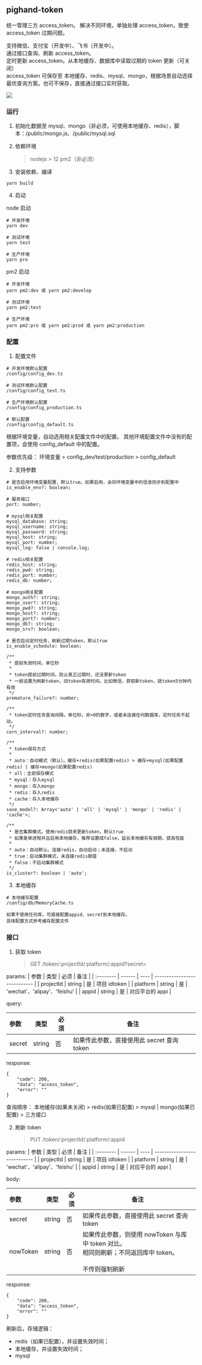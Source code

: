 ## pighand-token

统一管理三方 access_token。
解决不同环境，单独处理 access_token，致使 access_token 过期问题。

支持微信、支付宝（开发中）、飞书（开发中）。\
通过接口查询、刷新 access_token。\
定时更新 access_token。从本地缓存、数据库中读取过期的 token 更新（可关闭）\
access_token 可保存至 本地缓存、redis、mysql、mongo，根据场景自动选择最优查询方案。也可不保存，直接通过接口实时获取。

<img src="https://github.com/pighand-com/pighand-token/blob/main/public/flowChat.png?raw=true">

### 运行

1. 初始化数据至 mysql、mongo（非必须，可使用本地缓存、redis），脚本：/public/mongo.js、/public/mysql.sql

2. 依赖环境

    > nodejs > 12
    > pm2（非必须）

3. 安装依赖、编译

```
yarn build
```

4. 启动

node 启动

```
# 开发环境
yarn dev

# 测试环境
yarn test

# 生产环境
yarn pro
```

pm2 启动

```
# 开发环境
yarn pm2:dev 或 yarn pm2:develop

# 测试环境
yarn pm2:test

# 生产环境
yarn pm2:pro 或 yarn pm2:prod 或 yarn pm2:production
```

### 配置

1. 配置文件

```
# 开发环境默认配置
/config/config_dev.ts

# 测试环境默认配置
/config/config_test.ts

# 生产环境默认配置
/config/config_production.ts

# 默认配置
/config/config_default.ts
```

根据环境变量，自动选用相关配置文件中的配置。
其他环境配置文件中没有的配置项，会使用 config_default 中的配置。

参数优先级：
环境变量 > config_dev/test/production > config_default

2. 支持参数

```
# 是否启用环境变量配置，默认true。如果启用，会将环境变量中的信息同步到配置中
is_enable_env?: boolean;

# 服务端口
port: number;

# mysql相关配置
mysql_database: string;
mysql_username: string;
mysql_password: string;
mysql_host: string;
mysql_port: number;
mysql_log: false | console.log;

# redis相关配置
redis_host: string;
redis_pwd: string;
redis_port: number;
redis_db: number;

# mongo相关配置
mongo_auth?: string;
mongo_user?: string;
mongo_pwd?: string;
mongo_host?: string;
mongo_port?: number;
mongo_db?: string;
mongo_srv?: boolean;

# 是否启动定时任务，刷新过期token，默认true
is_enable_schedule: boolean;

/**
 * 提前失效时间，单位秒
 *
 * token提前过期时间。防止真正过期时，还没更新token
 * 一般设置为刷新token，旧token有效时间。比如微信，获取新token，就token5分钟内有效
 */
premature_failure?: number;

/**
 * token定时任务查询间隔，单位秒。非>0的数字，或者未连接任何数据库，定时任务不起动。
 */
corn_interval?: number;

/**
 * token保存方式
 *
 * auto：自动模式（默认）。缓存+redis(如果配置redis) > 缓存+mysql(如果配置redis) | 缓存+mongo(如果配置redis)
 * all：全部保存模式
 * mysql：存入mysql
 * mongo：存入mongo
 * redis：存入redis
 * cache：存入本地缓存
 */
save_model?: Array<'auto' | 'all' | 'mysql' | 'mongo' | 'redis' | 'cache'>;

/**
 * 是否集群模式。使用redis锁来更新token，默认true
 * 如果是单进程并且启用本地缓存，推荐设置成false，延长本地缓存有效期，提高性能
 *
 * auto：自动默认。连接redis，自动启动；未连接，不启动
 * true：启动集群模式，未连接redis报错
 * false：不启动集群模式
 */
is_cluster?: boolean | 'auto';
```

3. 本地缓存

```
# 本地缓存配置
/config/db/MemoryCache.ts

如果不使用任何库，可直接配置appid、secret到本地缓存。
具体配置方式参考缓存配置文件
```

### 接口

1. 获取 token
    > GET /token/:projectId/:platform/:appid?secret=

params:
| 参数 | 类型 | 必须 | 备注 |
| :-------- | ------ | ---- | ---------------------------- |
| projectId | string | 是 | 项目 idtoken |
| platform | string | 是 | 'wechat'、'alipay'、'feishu' |
| appid | string | 是 | 对应平台的 appi |

query:

| 参数   | 类型   | 必须 | 备注                                       |
| :----- | ------ | ---- | ------------------------------------------ |
| secret | string | 否   | 如果传此参数，直接使用此 secret 查询 token |

response:

```
{
    "code": 200,
    "data": "access_token",
    "error": ""
}
```

查询顺序：
本地缓存(如果未关闭) > redis(如果已配置) > mysql | mongo(如果已配置) > 三方接口

2. 刷新 token
    > PUT /token/:projectId/:platform/:appid

params:
| 参数 | 类型 | 必须 | 备注 |
| :-------- | ------ | ---- | ---------------------------- |
| projectId | string | 是 | 项目 idtoken |
| platform | string | 是 | 'wechat'、'alipay'、'feishu' |
| appid | string | 是 | 对应平台的 appi |

body:

| 参数     | 类型   | 必须 | 备注                                                                                                        |
| :------- | ------ | ---- | ----------------------------------------------------------------------------------------------------------- |
| secret   | string | 否   | 如果传此参数，直接使用此 secret 查询 token                                                                  |
| nowToken | string | 否   | 如果传此参数，则使用 nowToken 与库中 token 对比。<br>相同则刷新；不同返回库中 token。<br><br>不传则强制刷新 |

response:

```
{
    "code": 200,
    "data": "access_token",
    "error": ""
}
```

刷新后，存储逻辑：

-   redis（如果已配置），并设置失效时间；
-   本地缓存，并设置失效时间；
-   mysql
